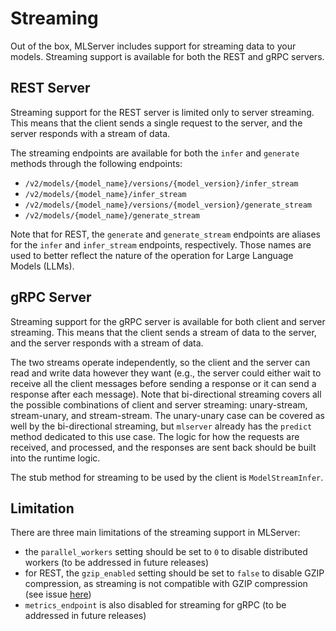 # Streaming

Out of the box, MLServer includes support for streaming data to your models. Streaming support is available for both the REST and gRPC servers.


## REST Server

Streaming support for the REST server is limited only to server streaming. This means that the client sends a single request to the server, and the server responds with a stream of data.

The streaming endpoints are available for both the `infer` and `generate` methods through the following endpoints:

- `/v2/models/{model_name}/versions/{model_version}/infer_stream`
- `/v2/models/{model_name}/infer_stream`
- `/v2/models/{model_name}/versions/{model_version}/generate_stream`
- `/v2/models/{model_name}/generate_stream`

Note that for REST, the `generate` and `generate_stream` endpoints are aliases for the `infer` and `infer_stream` endpoints, respectively. Those names are used to better reflect the nature of the operation for Large Language Models (LLMs).


## gRPC Server

Streaming support for the gRPC server is available for both client and server streaming. This means that the client sends a stream of data to the server, and the server responds with a stream of data. 

The two streams operate independently, so the client and the server can read and write data however they want (e.g., the server could either wait to receive all the client messages before sending a response or it can send a response after each message). Note that bi-directional streaming covers all the possible combinations of client and server streaming: unary-stream, stream-unary, and stream-stream. The unary-unary case can be covered as well by the bi-directional streaming, but `mlserver` already has the `predict` method dedicated to this use case. The logic for how the requests are received, and processed, and the responses are sent back should be built into the runtime logic.

The stub method for streaming to be used by the client is `ModelStreamInfer`.


## Limitation

There are three main limitations of the streaming support in MLServer:

- the `parallel_workers` setting should be set to `0` to disable distributed workers (to be addressed in future releases)
- for REST, the `gzip_enabled` setting should be set to `false` to disable GZIP compression, as streaming is not compatible with GZIP compression (see issue [here]( https://github.com/encode/starlette/issues/20#issuecomment-704106436))
- `metrics_endpoint` is also disabled for streaming for gRPC (to be addressed in future releases)